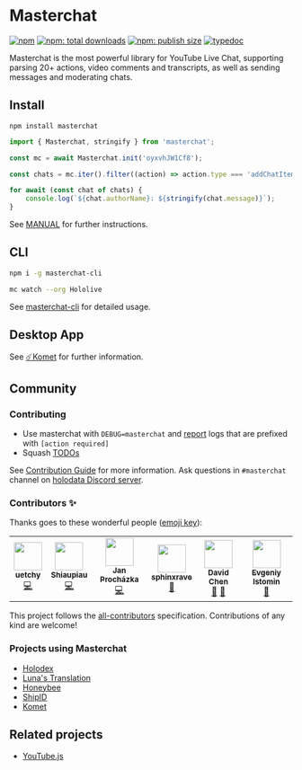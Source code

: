 # Masterchat

[![npm](https://badgen.net/npm/v/masterchat)](https://npmjs.org/package/masterchat)
[![npm: total downloads](https://badgen.net/npm/dt/masterchat)](https://npmjs.org/package/masterchat)
[![npm: publish size](https://badgen.net/packagephobia/publish/masterchat)](https://npmjs.org/package/masterchat)
[![typedoc](https://badgen.net/badge/docs/typedoc/purple)](https://holodata.github.io/masterchat/)

Masterchat is the most powerful library for YouTube Live Chat, supporting parsing 20+ actions, video comments and transcripts, as well as sending messages and moderating chats.

## Install

```
npm install masterchat
```

```js
import { Masterchat, stringify } from 'masterchat';

const mc = await Masterchat.init('oyxvhJW1Cf8');

const chats = mc.iter().filter((action) => action.type === 'addChatItemAction');

for await (const chat of chats) {
	console.log(`${chat.authorName}: ${stringify(chat.message)}`);
}
```

See [MANUAL](https://github.com/holodata/masterchat/tree/master/MANUAL.md) for further instructions.

## CLI

```bash
npm i -g masterchat-cli
```

```bash
mc watch --org Hololive
```

See [masterchat-cli](https://github.com/holodata/masterchat-cli) for detailed usage.

## Desktop App

See [☄️Komet](https://github.com/holodata/komet) for further information.

## Community

### Contributing

- Use masterchat with `DEBUG=masterchat` and [report](https://github.com/holodata/masterchat/issues/new) logs that are prefixed with `[action required]`
- Squash [TODOs](https://github.com/holodata/masterchat/search?l=TypeScript&q=TODO)

See [Contribution Guide](./CONTRIBUTING.md) for more information.
Ask questions in `#masterchat` channel on [holodata Discord server](https://holodata.org/discord).

### Contributors ✨

Thanks goes to these wonderful people ([emoji key](https://allcontributors.org/docs/en/emoji-key)):

<!-- ALL-CONTRIBUTORS-LIST:START - Do not remove or modify this section -->
<!-- prettier-ignore-start -->
<!-- markdownlint-disable -->
<table>
  <tr>
    <td align="center"><a href="https://github.com/uetchy"><img src="https://avatars.githubusercontent.com/u/431808?v=4?s=50" width="50px;" alt=""/><br /><sub><b>uetchy</b></sub></a><br /><a href="https://github.com/holodata/masterchat/commits?author=uetchy" title="Code">💻</a></td>
    <td align="center"><a href="http://www.plurk.com/stu43005"><img src="https://avatars.githubusercontent.com/u/1288549?v=4?s=50" width="50px;" alt=""/><br /><sub><b>Shiaupiau</b></sub></a><br /><a href="https://github.com/holodata/masterchat/commits?author=stu43005" title="Code">💻</a></td>
    <td align="center"><a href="https://jan-prochazka.eu/"><img src="https://avatars.githubusercontent.com/u/1665677?v=4?s=50" width="50px;" alt=""/><br /><sub><b>Jan Procházka</b></sub></a><br /><a href="https://github.com/holodata/masterchat/commits?author=jprochazk" title="Code">💻</a></td>
    <td align="center"><a href="https://github.com/sphinxrave"><img src="https://avatars.githubusercontent.com/u/62570796?v=4?s=50" width="50px;" alt=""/><br /><sub><b>sphinxrave</b></sub></a><br /><a href="https://github.com/holodata/masterchat/issues?q=author%3Asphinxrave" title="Bug reports">🐛</a></td>
    <td align="center"><a href="https://github.com/RiceCakess"><img src="https://avatars.githubusercontent.com/u/3145205?v=4?s=50" width="50px;" alt=""/><br /><sub><b>David Chen</b></sub></a><br /><a href="https://github.com/holodata/masterchat/issues?q=author%3ARiceCakess" title="Bug reports">🐛</a> <a href="#ideas-RiceCakess" title="Ideas, Planning, & Feedback">🤔</a></td>
    <td align="center"><a href="https://github.com/MadProbe"><img src="https://avatars.githubusercontent.com/u/49519179?v=4?s=50" width="50px;" alt=""/><br /><sub><b>Evgeniy Istomin</b></sub></a><br /><a href="https://github.com/holodata/masterchat/commits?author=MadProbe" title="Documentation">📖</a></td>
  </tr>
</table>

<!-- markdownlint-restore -->
<!-- prettier-ignore-end -->

<!-- ALL-CONTRIBUTORS-LIST:END -->

This project follows the [all-contributors](https://github.com/all-contributors/all-contributors) specification. Contributions of any kind are welcome!

### Projects using Masterchat

- [Holodex](https://holodex.net)
- [Luna's Translation](https://github.com/luna-translations-bot/luna-translations-bot)
- [Honeybee](https://github.com/holodata/honeybee)
- [ShipID](https://github.com/holodata/ShipID)
- [Komet](https://github.com/holodata/Komet)

## Related projects

- [YouTube.js](https://github.com/LuanRT/YouTube.js)
